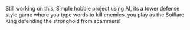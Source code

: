 Still working on this, Simple hobbie project using AI, its a tower defense style game where you type words to kill enemies. you play as the Solflare King defending the stronghold from scammers! 
